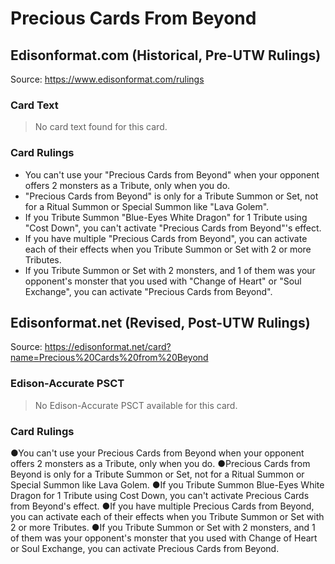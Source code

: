 # Precious Cards From Beyond

## Edisonformat.com (Historical, Pre-UTW Rulings)

Source: https://www.edisonformat.com/rulings

### Card Text

> No card text found for this card.

### Card Rulings

*   You can't use your "Precious Cards from Beyond" when your opponent offers 2 monsters as a Tribute, only when you do.
*   "Precious Cards from Beyond" is only for a Tribute Summon or Set, not for a Ritual Summon or Special Summon like "Lava Golem".
*   If you Tribute Summon "Blue-Eyes White Dragon" for 1 Tribute using "Cost Down", you can't activate "Precious Cards from Beyond"'s effect.
*   If you have multiple "Precious Cards from Beyond", you can activate each of their effects when you Tribute Summon or Set with 2 or more Tributes.
*   If you Tribute Summon or Set with 2 monsters, and 1 of them was your opponent's monster that you used with "Change of Heart" or "Soul Exchange", you can activate "Precious Cards from Beyond".

## Edisonformat.net (Revised, Post-UTW Rulings)

Source: https://edisonformat.net/card?name=Precious%20Cards%20from%20Beyond

### Edison-Accurate PSCT

> No Edison-Accurate PSCT available for this card.

### Card Rulings

●You can't use your Precious Cards from Beyond when your opponent offers 2 monsters as a Tribute, only when you do.
●Precious Cards from Beyond is only for a Tribute Summon or Set, not for a Ritual Summon or Special Summon like Lava Golem.
●If you Tribute Summon Blue-Eyes White Dragon for 1 Tribute using Cost Down, you can't activate Precious Cards from Beyond's effect.
●If you have multiple Precious Cards from Beyond, you can activate each of their effects when you Tribute Summon or Set with 2 or more Tributes.
●If you Tribute Summon or Set with 2 monsters, and 1 of them was your opponent's monster that you used with Change of Heart or Soul Exchange, you can activate Precious Cards from Beyond.
            